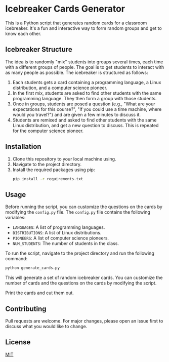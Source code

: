 # Icebreaker Cards Generator

This is a Python script that generates random cards for a classroom icebreaker. It's a fun and interactive way to form random groups and get to know each other.

## Icebreaker Structure

The idea is to randomly "mix" students into groups several times, each time with a different groups of people. The goal is to get students to interact with as many people as possible. The icebreaker is structured as follows:

1. Each students gets a card containing a programming language, a Linux distribution, and a computer science pioneer.
2. In the first mix, students are asked to find other students with the same programming language. They then form a group with those students.
3. Once in groups, students are posed a question (e.g., "What are your expectations for this course?", "If you could use a time machine, where would you travel?") and are given a few minutes to discuss it.
4. Students are remixed and asked to find other students with the same Linux distribution, and get a new question to discuss. This is repeated for the computer science pioneer.


## Installation

1. Clone this repository to your local machine using.
2. Navigate to the project directory.
3. Install the required packages using pip:
    ```bash
    pip install -r requirements.txt
    ```

## Usage

Before running the script, you can customize the questions on the cards by modifying the `config.py` file. The `config.py` file contains the following variables:

- `LANGUAGES`: A list of programming languages.
- `DISTRIBUTIONS`: A list of Linux distributions.
- `PIONEERS`: A list of computer science pioneers.
- `NUM_STUDENTS`: The number of students in the class.

To run the script, navigate to the project directory and run the following command:

```bash
python generate_cards.py
```

This will generate a set of random icebreaker cards. You can customize the number of cards and the questions on the cards by modifying the script.

Print the cards and cut them out. 

## Contributing

Pull requests are welcome. For major changes, please open an issue first to discuss what you would like to change.

## License

[MIT](https://choosealicense.com/licenses/mit/)